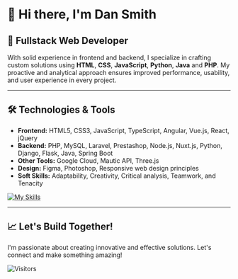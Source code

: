 # 👋 Hi there, I'm Dan Smith

## 🎯 **Fullstack Web Developer**  

With solid experience in frontend and backend, I specialize in crafting custom solutions using **HTML**, **CSS**, **JavaScript**, **Python**, **Java** and **PHP**. My proactive and analytical approach ensures improved performance, usability, and user experience in every project.

---

## 🛠️ Technologies & Tools

- **Frontend:** HTML5, CSS3, JavaScript, TypeScript, Angular, Vue.js, React, jQuery
- **Backend:** PHP, MySQL, Laravel, Prestashop, Node.js, Nuxt.js, Python, Django, Flask, Java, Spring Boot
- **Other Tools:** Google Cloud, Mautic API, Three.js
- **Design:** Figma, Photoshop, Responsive web design principles
- **Soft Skills:** Adaptability, Creativity, Critical analysis, Teamwork, and Tenacity

[![My Skills](https://skillicons.dev/icons?i=html,css,js,ts,vite,nodejs,npm,vue,nuxtjs,pinia,react,angular,nextjs,threejs,redux,rxjs,git,github,gitlab,python,java,php,mysql,laravel,mongodb,postgresql,docker,jest,cypress,figma,xd,ps,svg,wordpress,jquery,gcp,vscode)](https://skillicons.dev)

<!--
---

## 🌐 Links & Portfolio

- **GitHub:** [github.com/AlanReibel](https://github.com/AlanReibel)  
- **LinkedIn:** [linkedin.com/in/alan-reibel](https://www.linkedin.com/in/alan-reibel)  
- **Portfolio Projects:**  
  - [24 Segons](https://24segons.es)  
  - [Anfora Global](https://anfora.global/perform)  
  - [Nova Casa Editorial](https://novacasaeditorial.com)  
  - [My Fujifilm](https://myfujifilm.es)  
  - [BCN3D Technologies](http://www.bcn3dtechnologies.com)
-->

---

## 📈 Let's Build Together!

I'm passionate about creating innovative and effective solutions. Let's connect and make something amazing!

![Visitors](https://komarev.com/ghpvc/?username=dansmithdev&label=Visitors&color=0e75b6&style=flat)
